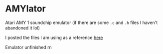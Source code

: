 # AMYlator
 Atari AMY 1 soundchip emulator (if there are some `.c` and `.h` files I haven't abandoned it lol)

 I posted the files I am using as a reference [here](https://github.com/LTVA1/AMY)

 Emulator unfinished rn
